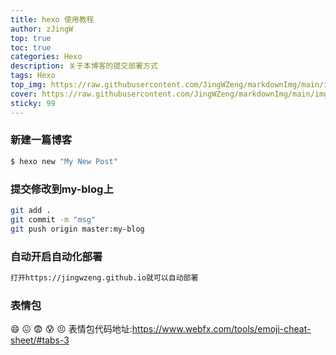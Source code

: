 ```yaml
---
title: hexo 使用教程
author: zJingW
top: true 
toc: true
categories: Hexo
description: 关于本博客的提交部署方式
tags: Hexo
top_img: https://raw.githubusercontent.com/JingWZeng/markdownImg/main/img/202108232032968.jpg
cover: https://raw.githubusercontent.com/JingWZeng/markdownImg/main/img/202108232032968.jpg
sticky: 99
---
```



### 新建一篇博客

``` bash
$ hexo new "My New Post"
```

### 提交修改到my-blog上
```bash
git add .
git commit -m "msg"
git push origin master:my-blog
```
### 自动开启自动化部署
```bash
打开https://jingwzeng.github.io就可以自动部署
```
### 表情包
:smile: :confounded: :fearful: :cold_sweat: :persevere:
表情包代码地址:https://www.webfx.com/tools/emoji-cheat-sheet/#tabs-3


